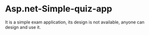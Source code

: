 # Asp.net-Simple-quiz-app

It is a simple exam application, its design is not available, anyone can design and use it.
